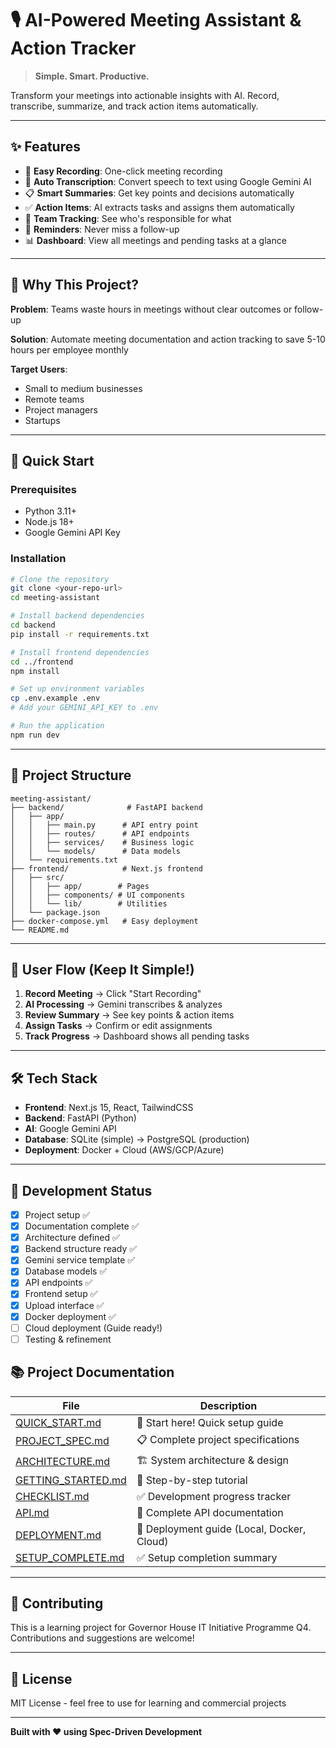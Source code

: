 # 🎙️ AI-Powered Meeting Assistant & Action Tracker

> **Simple. Smart. Productive.**

Transform your meetings into actionable insights with AI. Record, transcribe, summarize, and track action items automatically.

---

## ✨ Features

- 🎤 **Easy Recording**: One-click meeting recording
- 📝 **Auto Transcription**: Convert speech to text using Google Gemini AI
- 📋 **Smart Summaries**: Get key points and decisions automatically
- ✅ **Action Items**: AI extracts tasks and assigns them automatically
- 👥 **Team Tracking**: See who's responsible for what
- 🔔 **Reminders**: Never miss a follow-up
- 📊 **Dashboard**: View all meetings and pending tasks at a glance

---

## 🎯 Why This Project?

**Problem**: Teams waste hours in meetings without clear outcomes or follow-up

**Solution**: Automate meeting documentation and action tracking to save 5-10 hours per employee monthly

**Target Users**: 
- Small to medium businesses
- Remote teams
- Project managers
- Startups

---

## 🚀 Quick Start

### Prerequisites
- Python 3.11+
- Node.js 18+
- Google Gemini API Key

### Installation

```bash
# Clone the repository
git clone <your-repo-url>
cd meeting-assistant

# Install backend dependencies
cd backend
pip install -r requirements.txt

# Install frontend dependencies
cd ../frontend
npm install

# Set up environment variables
cp .env.example .env
# Add your GEMINI_API_KEY to .env

# Run the application
npm run dev
```

---

## 📁 Project Structure

```
meeting-assistant/
├── backend/              # FastAPI backend
│   ├── app/
│   │   ├── main.py      # API entry point
│   │   ├── routes/      # API endpoints
│   │   ├── services/    # Business logic
│   │   └── models/      # Data models
│   └── requirements.txt
├── frontend/            # Next.js frontend
│   ├── src/
│   │   ├── app/        # Pages
│   │   ├── components/ # UI components
│   │   └── lib/        # Utilities
│   └── package.json
├── docker-compose.yml   # Easy deployment
└── README.md
```

---

## 🎨 User Flow (Keep It Simple!)

1. **Record Meeting** → Click "Start Recording"
2. **AI Processing** → Gemini transcribes & analyzes
3. **Review Summary** → See key points & action items
4. **Assign Tasks** → Confirm or edit assignments
5. **Track Progress** → Dashboard shows all pending tasks

---

## 🛠️ Tech Stack

- **Frontend**: Next.js 15, React, TailwindCSS
- **Backend**: FastAPI (Python)
- **AI**: Google Gemini API
- **Database**: SQLite (simple) → PostgreSQL (production)
- **Deployment**: Docker + Cloud (AWS/GCP/Azure)

---

## 📝 Development Status

- [x] Project setup ✅
- [x] Documentation complete ✅
- [x] Architecture defined ✅
- [x] Backend structure ready ✅
- [x] Gemini service template ✅
- [x] Database models ✅
- [x] API endpoints ✅
- [x] Frontend setup ✅
- [x] Upload interface ✅
- [x] Docker deployment ✅
- [ ] Cloud deployment (Guide ready!)
- [ ] Testing & refinement

## 📚 Project Documentation

| File | Description |
|------|-------------|
| [QUICK_START.md](./QUICK_START.md) | 🚀 Start here! Quick setup guide |
| [PROJECT_SPEC.md](./PROJECT_SPEC.md) | 📋 Complete project specifications |
| [ARCHITECTURE.md](./ARCHITECTURE.md) | 🏗️ System architecture & design |
| [GETTING_STARTED.md](./GETTING_STARTED.md) | 📖 Step-by-step tutorial |
| [CHECKLIST.md](./CHECKLIST.md) | ✅ Development progress tracker |
| [API.md](./API.md) | 📡 Complete API documentation |
| [DEPLOYMENT.md](./DEPLOYMENT.md) | 🚀 Deployment guide (Local, Docker, Cloud) |
| [SETUP_COMPLETE.md](./SETUP_COMPLETE.md) | ✅ Setup completion summary |

---

## 🤝 Contributing

This is a learning project for Governor House IT Initiative Programme Q4. Contributions and suggestions are welcome!

---

## 📄 License

MIT License - feel free to use for learning and commercial projects

---

**Built with ❤️ using Spec-Driven Development**
